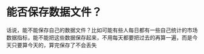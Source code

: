 # 能否保存数据文件？

话说，能不能保存自己的数据文件？比如可能有些人每日都有一些自己统计的市场数据指标，能不能把这些数据保存起来，不用每天都要把过去的再算一遍，而是今天只要算今天的，算完保存了不会丢失